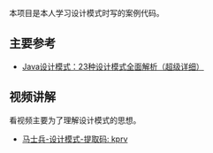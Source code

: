 本项目是本人学习设计模式时写的案例代码。

## 主要参考

- [Java设计模式：23种设计模式全面解析（超级详细）](http://c.biancheng.net/design_pattern/)


## 视频讲解

看视频主要为了理解设计模式的思想。

- [马士兵-设计模式-提取码: kprv](https://pan.baidu.com/s/1KOhSj_ppx55luXXRewYyog)